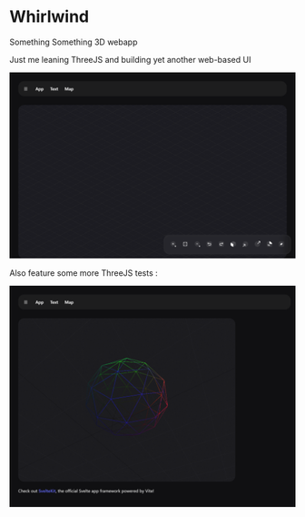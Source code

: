# Whirlwind

Something Something 3D webapp

Just me leaning ThreeJS and building yet another web-based UI

![screenshot of current WIP](docs/app_empty.png)

Also feature some more ThreeJS tests :

![screenshot of current WIP 3D test ](docs/app_rotate.png)
